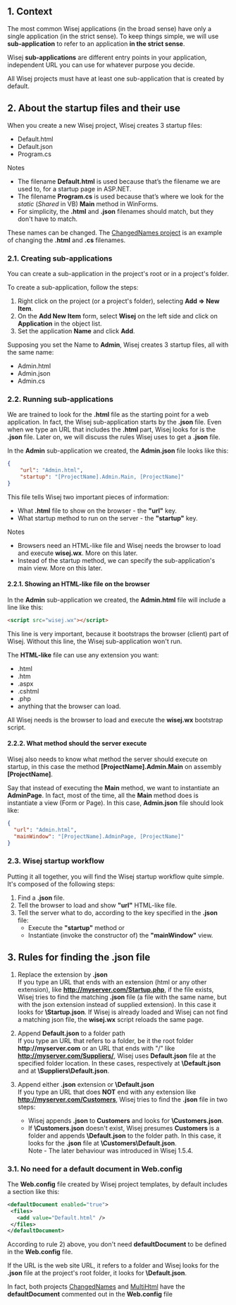 ## 1. Context

The most common Wisej applications (in the broad sense) have only a single application (in the strict sense). To keep things simple, we will use __sub-application__ to refer to an application __in the strict sense__.

Wisej __sub-applications__ are different entry points in your application, independent URL you can use for whatever purpose you decide.

All Wisej projects must have at least one sub-application that is created by default.

## 2. About the startup files and their use

When you create a new Wisej project, Wisej creates 3 startup files:
* Default.html
* Default.json
* Program.cs

Notes
* The filename __Default.html__ is used because that’s the filename we are used to, for a startup page in ASP.NET.
* The filename __Program.cs__ is used because that’s where we look for the _static_ (_Shared_ in VB) __Main__ method in WinForms.
* For simplicity, the __.html__ and __.json__ filenames should match, but they don't have to match.

These names can be changed. The [ChangedNames project](https://github.com/tfreitasleal/wisej-examples/tree/master/HtmlJsonAndMain/ChangedNames) is an example of changing the __.html__ and __.cs__ filenames.

### 2.1. Creating sub-applications

You can create a sub-application in the project's root or in a project's folder.

To create a sub-application, follow the steps:
1) Right click on the project (or a project's folder), selecting __Add => New Item__.
2) On the __Add New Item__ form, select __Wisej__ on the left side and click on __Application__ in the object list.
3) Set the application __Name__ and click __Add__.

Supposing you set the Name to __Admin__, Wisej creates 3 startup files, all with the same name:
* Admin.html
* Admin.json
* Admin.cs

### 2.2. Running sub-applications

We are trained to look for the __.html__ file as the starting point for a web application. In fact, the Wisej sub-application starts by the __.json__ file. Even when we type an URL that includes the __.html__ part, Wisej looks for is the __.json__ file. Later on, we will discuss the rules Wisej uses to get a __.json__ file.

In the __Admin__ sub-application we created, the __Admin.json__ file looks like this:
```json
{
	"url": "Admin.html",
	"startup": "[ProjectName].Admin.Main, [ProjectName]"
}
```

This file tells Wisej two important pieces of information:
* What __.html__ file to show on the browser - the __"url"__ key.
* What startup method to run on the server - the __"startup"__ key.

Notes
* Browsers need an HTML-like file and Wisej needs the browser to load and execute __wisej.wx__. More on this later.
* Instead of the startup method, we can specify the sub-application's main view. More on this later.

#### 2.2.1. Showing an HTML-like file on the browser

In the __Admin__ sub-application we created, the __Admin.html__ file will include a line like this:
```html
<script src="wisej.wx"></script>
```
This line is very important, because it bootstraps the browser (client) part of Wisej. Without this line, the Wisej sub-application won't run.

The __HTML-like__ file can use any extension you want:
* .html
* .htm
* .aspx
* .cshtml
* .php
* anything that the browser can load.

All Wisej needs is the browser to load and execute the __wisej.wx__ bootstrap script.

#### 2.2.2. What method should the server execute

Wisej also needs to know what method the server should execute on startup, in this case the method __[ProjectName].Admin.Main__ on assembly __[ProjectName]__.

Say that instead of executing the __Main__ method, we want to instantiate an __AdminPage__. In fact, most of the time, all the __Main__ method does is instantiate a view (Form or Page). In this case, __Admin.json__ file should look like:

```json
{
  "url": "Admin.html",
  "mainWindow": "[ProjectName].AdminPage, [ProjectName]"
}
```

### 2.3. Wisej startup workflow

Putting it all together, you will find the Wisej startup workflow quite simple. It's composed of the following steps:
1) Find a __.json__ file.
2) Tell the browser to load and show __"url"__ HTML-like file.
3) Tell the server what to do, according to the key specified in the __.json__ file:
    * Execute the __"startup"__ method or
    * Instantiate (invoke the constructor of) the __"mainWindow"__ view.

## 3. Rules for finding the .json file

1) Replace the extension by __.json__  
If you type an URL that ends with an extension (html or any other extension), like __http://myserver.com/Startup.php__, if the file exists, Wisej tries to find the matching __.json__ file (a file with the same name, but with the json extension instead of supplied extension). In this case it looks for __\Startup.json__. If Wisej is already loaded and Wisej can not find a matching json file, the __wisej.wx__ script reloads the same page.

2) Append __Default.json__ to a folder path  
If you type an URL that refers to a folder, be it the root folder __http://myserver.com__ or an URL that ends with "/" like __http://myserver.com/Suppliers/__, Wisej uses __Default.json__ file at the specified folder location. In these cases, respectively at __\Default.json__ and at __\Suppliers\Default.json__.

3) Append either __.json__ extension or __\Default.json__  
If you type an URL that does __NOT__ end with any extension like __http://myserver.com/Customers__, Wisej tries to find the __.json__ file in two steps:
    * Wisej appends __.json__ to __Customers__ and looks for __\Customers.json__.
    * If __\Customers.json__ doesn't exist, Wisej presumes __Customers__ is a folder and appends __\Default.json__ to the folder path. In this case, it looks for the __.json__ file at __\Customers\Default.json__.  
	Note - The later behaviour was introduced in Wisej 1.5.4.

### 3.1. No need for a default document in Web.config

The __Web.config__ file created by Wisej project templates, by default includes a section like this:

 ```xml
<defaultDocument enabled="true">
  <files>
    <add value="Default.html" />
  </files>
</defaultDocument>
```

According to rule 2) above, you don't need __defaultDocument__ to be defined in the __Web.config__ file.

If the URL is the web site URL, it refers to a folder and Wisej looks for the __.json__ file at the project's root folder, it looks for __\Default.json__.

In fact, both projects [ChangedNames](https://github.com/tfreitasleal/wisej-examples/tree/master/HtmlJsonAndMain/ChangedNames) and [MultiHtml](https://github.com/tfreitasleal/wisej-examples/tree/master/HtmlJsonAndMain/MultiHtml) have the __defaultDocument__ commented out in the __Web.config__ file
